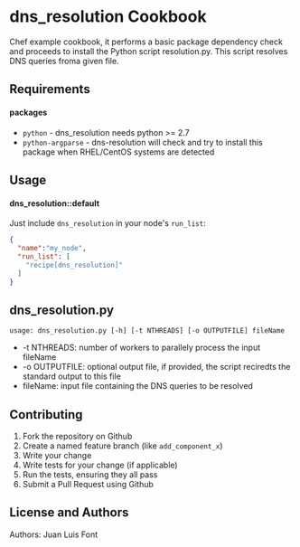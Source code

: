dns_resolution Cookbook
=======================
Chef example cookbook, it performs a basic package dependency check and proceeds to install the Python script resolution.py. This script resolves DNS queries froma given file.


Requirements
------------


#### packages
- `python` - dns_resolution needs python >= 2.7
- `python-argparse` - dns-resolution will check and try to install this package when RHEL/CentOS systems are detected


Usage
-----
#### dns_resolution::default

Just include `dns_resolution` in your node's `run_list`:

```json
{
  "name":"my_node",
  "run_list": [
    "recipe[dns_resolution]"
  ]
}
```

dns_resolution.py
-----------------
```
usage: dns_resolution.py [-h] [-t NTHREADS] [-o OUTPUTFILE] fileName
```
* -t NTHREADS: number of workers to parallely process the input fileName
* -o OUTPUTFILE: optional output file, if provided, the script reciredts the standard output to this file
* fileName: input file containing the DNS queries to be resolved


Contributing
------------

1. Fork the repository on Github
2. Create a named feature branch (like `add_component_x`)
3. Write your change
4. Write tests for your change (if applicable)
5. Run the tests, ensuring they all pass
6. Submit a Pull Request using Github

License and Authors
-------------------
Authors: Juan Luis Font
